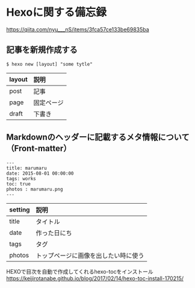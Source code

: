 #  Hexoに関する備忘録
https://qiita.com/nyu___nS/items/3fca57ce133be69835ba

## 記事を新規作成する
```
$ hexo new [layout] "some tytle"
```

|layout|説明|
|:--|:--|
|post|記事|
|page|固定ページ|
|draft|下書き|

## Markdownのヘッダーに記載するメタ情報について（Front-matter）
```
---
title: marumaru
date: 2015-08-01 00:00:00
tags: works
toc: true
photos : marumaru.png
---
```

|setting|説明|
|:--|:--|
|title|タイトル|
|date|作った日にち|
|tags|タグ|
|photos|トップページに画像を出したい時に使う|


HEXOで目次を自動で作成してくれるhexo-tocをインストール
https://keijirotanabe.github.io/blog/2017/02/14/hexo-toc-install-170215/

